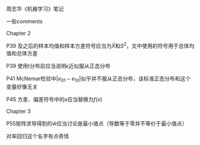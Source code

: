 周志华《机器学习》笔记

一些comments

Chapter 2

P39 及之后的样本均值和样本方差符号应当为$\bar X$和$S^2$，文中使用的符号用于总体均值和总体方差

P39 使用t分布前应当说明$\epsilon$近似服从正态分布

P41 McNemar检验中$|e_{01}-e_{10}|$似乎并不服从正态分布，该标准正态分布和这个变量好像无关

P45 方差、偏差符号中的$x$应当替换为$f(x)$

Chapter 3

P55矩阵求导得到的$\hat w$应当讨论是最小值点（导数等于零并不等价于最小值点）

对率回归这个名字有点奇怪




